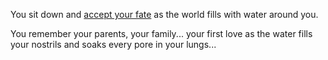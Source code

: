 You sit down and [accept your fate](https://en.wikipedia.org/wiki/Drowning)
as the world fills with water around you.

You remember your parents, your family...
your first love as the water fills your nostrils and soaks every pore in your lungs...